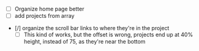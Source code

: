 - [ ] Organize home page better
- [ ] add projects from array
- [/] organize the scroll bar links to where they're in the project
    - [ ] This kind of works, but the offset is wrong, projects end up at 40% height, instead of 75, as they're near the bottom
